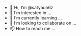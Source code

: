 - 👋 Hi, I’m @satyauh6z
- 👀 I’m interested in ...
- 🌱 I’m currently learning ...
- 💞️ I’m looking to collaborate on ...
- 📫 How to reach me ...

<!---
satyauh6z/satyauh6z is a ✨ special ✨ repository because its `README.md` (this file) appears on your GitHub profile.
You can click the Preview link to take a look at your changes.
--->
